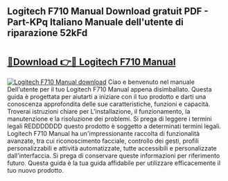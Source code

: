 ## Logitech F710 Manual Download gratuit PDF - Part-KPq Italiano Manuale dell'utente di riparazione 52kFd

# <h2><a href="http://dffif1.blite.top/?on=Logitech+F710+Manual">🔗Download 👉🔴 Logitech F710 Manual</a></h2>

[![Logitech F710 Manual download](https://i.imgur.com/lujVjoI.png)](http://dffif1.blite.top/?on=Logitech+F710+Manual)
Ciao e benvenuto nel manuale Dell'utente per il tuo Logitech F710 Manual appena disimballato. Questa guida è progettata per aiutarti a iniziare con il tuo prodotto e darti una conoscenza approfondita delle sue caratteristiche, funzioni e capacità. Troverai istruzioni chiare per L'installazione, il funzionamento, la manutenzione e la risoluzione dei problemi. Si prega di leggere i termini legali REDDDDDDD questo prodotto è soggetto a determinati termini legali. Logitech F710 Manual ha un'impressionante raccolta di funzionalità avanzate, tra cui riconoscimento facciale, controllo dei gesti, profili personalizzabili e attività automatizzate, tutte accessibili e personalizzate dall'interfaccia. Si prega di conservare queste informazioni per riferimento futuro. Questa guida è la tua guida affidabile per utilizzare efficacemente il tuo nuovo prodotto.
